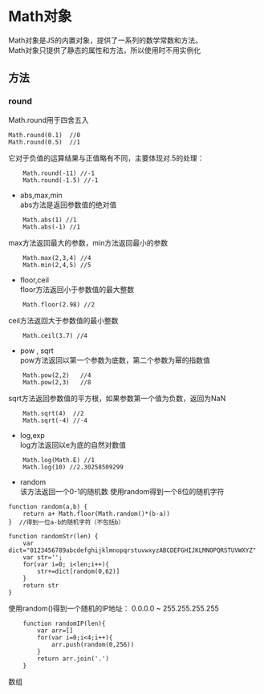 # Math对象
Math对象是JS的内置对象，提供了一系列的数学常数和方法。<br>
Math对象只提供了静态的属性和方法，所以使用时不用实例化

## 方法
### round
Math.round用于四舍五入
```
Math.round(0.1)  //0
Math.round(0.5)  //1

```
它对于负值的运算结果与正值略有不同，主要体现对.5的处理：
```
    Math.round(-11) //-1
    Math.round(-1.5) //-1
```
* abs,max,min<br>
abs方法是返回参数值的绝对值
```
    Math.abs(1) //1
    Math.abs(-1) //1
```
max方法返回最大的参数，min方法返回最小的参数
```
    Math.max(2,3,4) //4
    Math.min(2,4,5) //5
```
* floor,ceil<br>
floor方法返回小于参数值的最大整数
```
    Math.floor(2.98) //2
```
ceil方法返回大于参数值的最小整数
```
    Math.ceil(3.7) //4
``` 
* pow , sqrt<br>
pow方法返回以第一个参数为底数，第二个参数为幂的指数值<br>
```
    Math.pow(2,2)   //4
    Math.pow(2,3)   //8
```
sqrt方法返回参数值的平方根，如果参数第一个值为负数，返回为NaN<br>
```
    Math.sqrt(4)  //2
    Math.sqrt(-4) //-4
```
* log,exp<br>
log方法返回以e为底的自然对数值<br>
```
    Math.log(Math.E) //1
    Math.log(10) //2.30258509299
```
* random<br>
该方法返回一个0-1的随机数
使用random得到一个8位的随机字符
```
function random(a,b) {
    return a+ Math.floor(Math.random()*(b-a))
}  //得到一位a-b的随机字符（不包括b）
```
```
function randomStr(len) {
    var dict="0123456789abcdefghijklmnopqrstuvwxyzABCDEFGHIJKLMNOPQRSTUVWXYZ"
    var str='';
    for(var i=0; i<len;i++){
        str+=dict[random(0,62)]
    }
    return str
}
```
使用random()得到一个随机的IP地址： 0.0.0.0 ~ 255.255.255.255<br>
```
    function randomIP(len){
        var arr=[]
        for(var i=0;i<4;i++){
            arr.push(random(0,256))
        }
        return arr.join('.')
    }

```
数组


